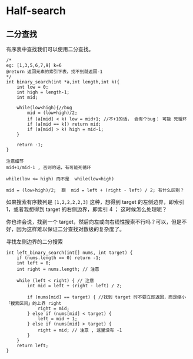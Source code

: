 # Half-search
## 二分查找 

有序表中查找我们可以使用二分查找。

```
/*
eg: [1,3,5,6,7,9] k=6
@return 返回元素的索引下表，找不到就返回-1
*/
int binary_search(int *a,int length,int k){
	int low = 0;
	int high = length-1;
	int mid;

	while(low<high){//bug
		mid = (low+high)/2;
		if (a[mid] < k) low = mid+1; //不+1的话， 会有个bug： 可能 死循环
		if (a[mid == k]) return mid;
		if (a[mid] > k) high = mid-1; 
	}

	return -1;
}
```


```
注意细节
mid+1/mid-1 , 否则的话，有可能死循环

while(low <= high) 而不是  while(low<high)

mid = (low+high)/2;  跟  mid = left + (right - left) / 2; 有什么区别？
```

如果搜索有序数列是 `[1,2,2,2,2,3]` 这种，想得到 target 的左侧边界，即索引 1，或者我想得到 target 的右侧边界，即索引 4 ； 这时候怎么处理呢？

你也许会说，找到一个 target，然后向左或向右线性搜索不行吗？可以，但是不好，因为这样难以保证二分查找对数级的复杂度了。



寻找左侧边界的二分搜索

```
int left_binary_search(int[] nums, int target) {
    if (nums.length == 0) return -1;
    int left = 0;
    int right = nums.length; // 注意

    while (left < right) { // 注意
        int mid = left + (right - left) / 2;

        if (nums[mid] == target) { //找到 target 时不要立即返回，而是缩小「搜索区间」的上界 right
            right = mid;
        } else if (nums[mid] < target) {
            left = mid + 1;
        } else if (nums[mid] > target) {
            right = mid; // 注意 , 这里没有 -1
        }
    }
    return left;
}
